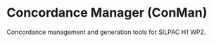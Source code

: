 Concordance Manager (ConMan)
============================

Concordance management and generation tools for SILPAC H1 WP2.

